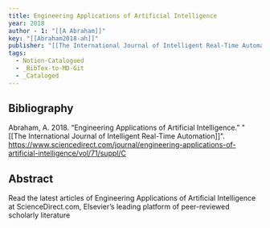 ```yaml
---
title: Engineering Applications of Artificial Intelligence
year: 2018
author - 1: "[[A Abraham]]"
key: "[[Abraham2018-ah]]"
publisher: "[[The International Journal of Intelligent Real-Time Automation]]"
tags:
  - Notion-Catalogued
  - _BibTex-to-MD-Git
  - _Cataloged
---
```


## Bibliography
Abraham, A. 2018. “Engineering Applications of Artificial Intelligence.” "[[The International Journal of Intelligent Real-Time Automation]]". https://www.sciencedirect.com/journal/engineering-applications-of-artificial-intelligence/vol/71/suppl/C

## Abstract
Read the latest articles of Engineering Applications of Artificial Intelligence at ScienceDirect.com, Elsevier’s leading platform of peer-reviewed scholarly literature